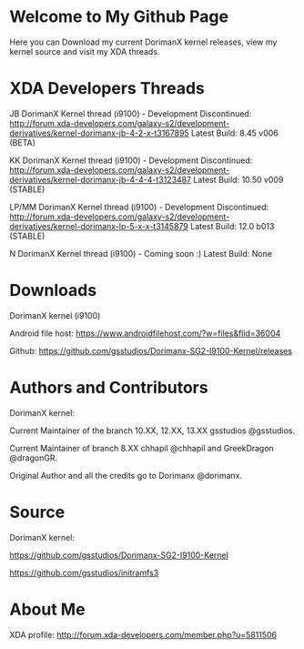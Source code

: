 # Welcome to My Github Page

Here you can Download my current DorimanX kernel releases, view my kernel source and visit my XDA threads.

# XDA Developers Threads

JB DorimanX Kernel thread (i9100) - Development Discontinued:
http://forum.xda-developers.com/galaxy-s2/development-derivatives/kernel-dorimanx-jb-4-2-x-t3167895
Latest Build: 8.45 v006 (BETA)

KK DorimanX Kernel thread (i9100) - Development Discontinued:
http://forum.xda-developers.com/galaxy-s2/development-derivatives/kernel-dorimanx-jb-4-4-4-t3123487
Latest Build: 10.50 v009 (STABLE)

LP/MM DorimanX Kernel thread (i9100) - Development Discontinued:
http://forum.xda-developers.com/galaxy-s2/development-derivatives/kernel-dorimanx-lp-5-x-x-t3145879
Latest Build: 12.0 b013 (STABLE)

N DorimanX Kernel thread (i9100) - Coming soon :) 
Latest Build: None

# Downloads

DorimanX kernel (i9100)

Android file host:
https://www.androidfilehost.com/?w=files&flid=36004

Github: 
https://github.com/gsstudios/Dorimanx-SG2-I9100-Kernel/releases

# Authors and Contributors

DorimanX kernel:

Current Maintainer of the branch 10.XX, 12.XX, 13.XX gsstudios @gsstudios. 

Current Maintainer of branch 8.XX chhapil @chhapil and GreekDragon @dragonGR. 

Original Author and all the credits go to Dorimanx @dorimanx. 
 
# Source

DorimanX kernel: 

https://github.com/gsstudios/Dorimanx-SG2-I9100-Kernel

https://github.com/gsstudios/initramfs3

# About Me

XDA profile:
http://forum.xda-developers.com/member.php?u=5811506
